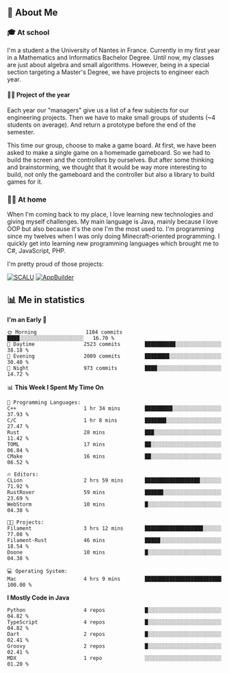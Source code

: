 ## 👀 About Me

### 🎓 At school

I'm a student a the University of Nantes in France. Currently in my first year in a Mathematics and Informatics Bachelor Degree. Until now, my classes are just about algebra and small algorithms. However, being in a special section targeting a Master's Degree, we have projects to engineer each year. 

#### 🔧🔬 Project of the year

Each year our "managers" give us a list of a few subjects for our engineering projects. Then we have to make small groups of students (~4 students on average). And return a prototype before the end of the semester.

This time our group, choose to make a game board. At first, we have been asked to make a single game on a homemade gameboard. So we had to build the screen and the controllers by ourselves. 
But after some thinking and brainstorming, we thought that it would be way more interesting to build, not only the gameboard and the controller but also a library to build games for it.

### 👨‍💻 At home

When I'm coming back to my place, I love learning new technologies and giving myself challenges. My main language is Java, mainly because I love OOP but also because it's the one I'm the most used to. I'm programming since my twelves when I was only doing Minecraft-oriented programming.  I quickly get into learning new programming languages which brought me to C#, JavaScript, PHP. 

I'm pretty proud of those projects:

[![SCALU](https://github-readme-stats.vercel.app/api/pin?username=renardfute&repo=SCALU)](https://github.com/renardfute/scalu)
[![AppBuilder](https://github-readme-stats.vercel.app/api/pin?username=pulsedev2&repo=AppBuilder)](https://github.com/pulsedev2/AppBuilder)

## 📊 Me in statistics
<!--START_SECTION:waka-->
**I'm an Early 🐤** 

```text
🌞 Morning                1104 commits        ████░░░░░░░░░░░░░░░░░░░░░   16.70 % 
🌆 Daytime                2523 commits        ██████████░░░░░░░░░░░░░░░   38.18 % 
🌃 Evening                2009 commits        ████████░░░░░░░░░░░░░░░░░   30.40 % 
🌙 Night                  973 commits         ████░░░░░░░░░░░░░░░░░░░░░   14.72 % 
```


📊 **This Week I Spent My Time On** 

```text
💬 Programming Languages: 
C++                      1 hr 34 mins        █████████░░░░░░░░░░░░░░░░   37.93 % 
C/C                      1 hr 8 mins         ███████░░░░░░░░░░░░░░░░░░   27.47 % 
Rust                     28 mins             ███░░░░░░░░░░░░░░░░░░░░░░   11.42 % 
TOML                     17 mins             ██░░░░░░░░░░░░░░░░░░░░░░░   06.84 % 
CMake                    16 mins             ██░░░░░░░░░░░░░░░░░░░░░░░   06.52 % 

🔥 Editors: 
CLion                    2 hrs 59 mins       ██████████████████░░░░░░░   71.92 % 
RustRover                59 mins             ██████░░░░░░░░░░░░░░░░░░░   23.69 % 
WebStorm                 10 mins             █░░░░░░░░░░░░░░░░░░░░░░░░   04.38 % 

🐱‍💻 Projects: 
Filament                 3 hrs 12 mins       ███████████████████░░░░░░   77.08 % 
Filament-Rust            46 mins             █████░░░░░░░░░░░░░░░░░░░░   18.54 % 
Doone                    10 mins             █░░░░░░░░░░░░░░░░░░░░░░░░   04.38 % 

💻 Operating System: 
Mac                      4 hrs 9 mins        █████████████████████████   100.00 % 
```

**I Mostly Code in Java** 

```text
Python                   4 repos             █░░░░░░░░░░░░░░░░░░░░░░░░   04.82 % 
TypeScript               4 repos             █░░░░░░░░░░░░░░░░░░░░░░░░   04.82 % 
Dart                     2 repos             █░░░░░░░░░░░░░░░░░░░░░░░░   02.41 % 
Groovy                   2 repos             █░░░░░░░░░░░░░░░░░░░░░░░░   02.41 % 
MDX                      1 repo              ░░░░░░░░░░░░░░░░░░░░░░░░░   01.20 % 
```




<!--END_SECTION:waka-->
